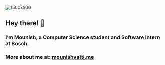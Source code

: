 ![1500x500](https://github.com/user-attachments/assets/ece63139-1272-47a4-9719-37e0222b2aa5)

## Hey there! 👋

### I’m Mounish, a Computer Science student and Software Intern at Bosch.

### More about me at: [mounishvatti.me](https://mounishvatti.me)
